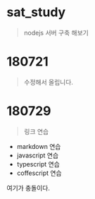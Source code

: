 # sat_study
> nodejs 서버 구축 해보기

# 180721
> 수정해서 올립니다.

# 180729
> 링크 연습
- markdown 연습
- javascript 연습
- typescript 연습
- coffescript 연습

여기가 충돌이다.
